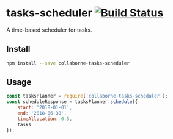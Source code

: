 # tasks-scheduler [![Build Status](https://travis-ci.org/Collaborne/tasks-scheduler.svg?branch=master)](https://travis-ci.org/Collaborne/tasks-scheduler)

A time-based scheduler for tasks.

## Install
```bash
npm install --save collaborne-tasks-scheduler
```

## Usage
```javascript
const tasksPlanner = require('collaborne-tasks-scheduler');
const scheduleResponse = tasksPlanner.schedule({
	start: '2018-01-01',
	end: '2018-06-30',
	timeAllocation: 0.5,
	tasks
});
```